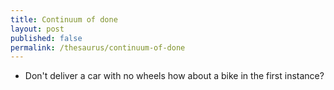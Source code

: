 ```yaml
---
title: Continuum of done
layout: post
published: false
permalink: /thesaurus/continuum-of-done
---
```

 - Don't deliver a car with no wheels how about a bike in the first instance?